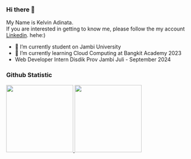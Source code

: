 ### Hi there 👋
My Name is Kelvin Adinata.\
If you are interested in getting to know me, please follow the my account [Linkedin](https://www.linkedin.com/in/kelvin-adinata-b26997229/). hehe:)



- 🔭 I’m currently student on Jambi University
- 🌱 I’m currently learning Cloud Computing at Bangkit Academy 2023
- Web Developer Intern Disdik Prov Jambi Juli - September 2024

  
### Github Statistic
<p align="left">
<a href="https://github.com/vinwithin">
  <img height="180em" src="https://github-readme-stats-eight-theta.vercel.app/api?username=vinwithin&show_icons=true&theme=algolia&include_all_commits=true&count_private=true"/>
  <img height="180em" src="https://github-readme-stats-eight-theta.vercel.app/api/top-langs/?username=vinwithin&layout=compact&langs_count=8&theme=algolia"/>
</a>
</p>
